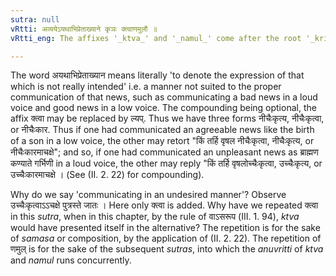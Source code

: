 ```yaml
---
sutra: null
vRtti: अव्ययेऽयथाभिप्रेताख्याने कृञः क्त्वाणमुलौ ॥
vRtti_eng: The affixes '_ktva_' and '_namul_' come after the root '_kri_' (to make), when an Indeclinable word is in composition with it, and the meaning is the communication of anything in a disagreeable or undesired way.

---
```

The word अयथाभिप्रेताख्यान means literally 'to denote the expression of that which is not really intended' i.e. a manner not suited to the proper communication of that news, such as communicating a bad news in a loud voice and good news in a low voice. The compounding being optional, the affix क्त्वा may be replaced by ल्यप्. Thus we have three forms नीचैःकृत्य, नीचैःकृत्वा, or नीचैःकार. Thus if one had communicated an agreeable news like the birth of a son in a low voice, the other may retort "किं तर्हि वृषल नीचैःकृत्वा, नीचैःकृत्य, or नीचैःकारमाचक्षे"; and so, if one had communicated an unpleasant news as ब्राह्मण कण्याते गर्भिणी in a loud voice, the other may reply "किं तर्हि वृषलोच्चैःकृत्वा, उच्चैःकृत्य, or उच्चैःकारमाचक्षे । (See (II. 2. 22) for compounding).

Why do we say 'communicating in an undesired manner'? Observe उच्चैःकृत्वाऽऽचक्षे पुत्रस्ते जातः । Here only क्त्वा is added. Why have we repeated क्त्वा in this _sutra_, when in this chapter, by the rule of वाऽसरूप (III. 1. 94), _ktva_ would have presented itself in the alternative? The repetition is for the sake of _samasa_ or composition, by the application of (II. 2. 22). The repetition of णमुल् is for the sake of the subsequent _sutras_, into which the _anuvritti_ of _ktva_ and _namul_ runs concurrently.